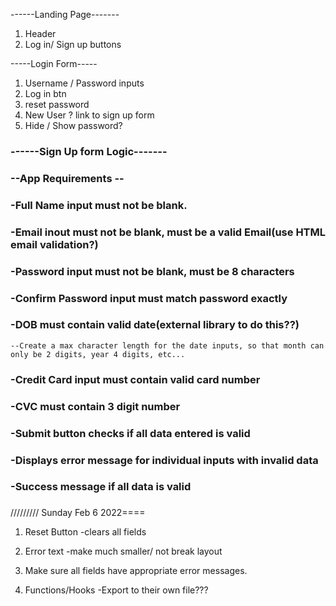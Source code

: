 ------Landing Page-------

1.  Header
2.  Log in/ Sign up buttons

-----Login Form-----

1.  Username / Password inputs
2.  Log in btn
3.  reset password
4.  New User ? link to sign up form
5.  Hide / Show password?

### ------Sign Up form Logic-------

###

### --App Requirements --

### -Full Name input must not be blank.

### -Email inout must not be blank, must be a valid Email(use HTML email validation?)

### -Password input must not be blank, must be 8 characters

### -Confirm Password input must match password exactly

### -DOB must contain valid date(external library to do this??)

    --Create a max character length for the date inputs, so that month can only be 2 digits, year 4 digits, etc...

### -Credit Card input must contain valid card number

### -CVC must contain 3 digit number

###

### -Submit button checks if all data entered is valid

### -Displays error message for individual inputs with invalid data

### -Success message if all data is valid

###

###


///////// Sunday Feb 6 2022====
1.  Reset Button
    -clears all fields

2.  Error text
    -make much smaller/ not break layout

3.  Make sure all fields have appropriate error messages.

4.  Functions/Hooks
    -Export to their own file???

###

###

###

###

###

###

###

###

###

###

###

###

###

###

###

###

###

###

###

###

###

###

###

###

###

###

###

###

###

###

###

###

###

###

###

###

###

###

###

###

###

###

###

###

###

###

###

###

###
